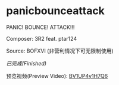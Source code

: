 # panicbounceattack

PANIC! BOUNCE! ATTACK!!! 

Composer: 3R2 feat. ptar124

Source: BOFXVI (非营利情况下可无限制使用)

*已完成(Finished)*

预览视频(Preview Video): [BV1UP4y1H7Q6](https://www.bilibili.com/video/BV1UP4y1H7Q6)
